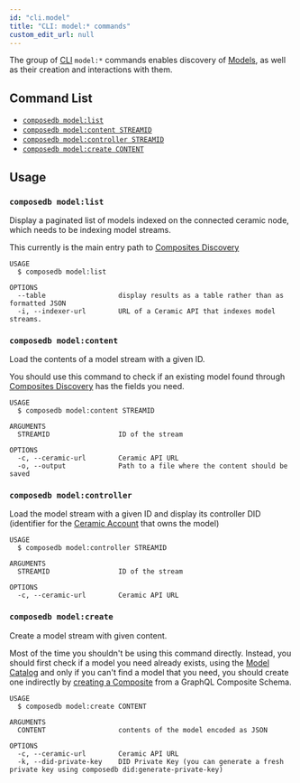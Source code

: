 ```yaml
---
id: "cli.model"
title: "CLI: model:* commands"
custom_edit_url: null
---
```


The group of [CLI](../modules/cli.md) `model:*` commands enables discovery of [Models](../../data-modeling-concepts.mdx#models), as well as their creation and interactions with them.

## Command List

- [`composedb model:list`](#composedb-modellist)
- [`composedb model:content STREAMID`](#composedb-modelcontent-streamid)
- [`composedb model:controller STREAMID`](#composedb-modelcontroller-streamid)
- [`composedb model:create CONTENT`](#composedb-modelcreate-content)

## Usage

### `composedb model:list`

Display a paginated list of models indexed on the connected ceramic node, which needs to be indexing model streams.

This currently is the main entry path to [Composites Discovery](../../data-modeling-concepts.mdx#composites) <!-- replace with dedicated composites discovery page -->

```
USAGE
  $ composedb model:list

OPTIONS
  --table                  display results as a table rather than as formatted JSON
  -i, --indexer-url        URL of a Ceramic API that indexes model streams.
```

### `composedb model:content`

Load the contents of a model stream with a given ID.

You should use this command to check if an existing model found through [Composites Discovery](../../data-modeling-concepts.mdx#composites) has the fields you need.

```
USAGE
  $ composedb model:content STREAMID

ARGUMENTS
  STREAMID                 ID of the stream

OPTIONS
  -c, --ceramic-url        Ceramic API URL
  -o, --output             Path to a file where the content should be saved
```

### `composedb model:controller`

Load the model stream with a given ID and display its controller DID (identifier for the [Ceramic Account](../../graph-structure.mdx#accounts) that owns the model)

```
USAGE
  $ composedb model:controller STREAMID

ARGUMENTS
  STREAMID                 ID of the stream

OPTIONS
  -c, --ceramic-url        Ceramic API URL
```

### `composedb model:create`

Create a model stream with given content.

Most of the time you shouldn't be using this command directly. Instead, you should first check if a model you need
already exists, using the [Model Catalog](../../guides/data-modeling/model-catalog.mdx) and only if you can't
find a model that you need, you should create one indirectly by [creating a Composite](../../guides/data-modeling/composites.mdx) from a GraphQL Composite Schema.

```
USAGE
  $ composedb model:create CONTENT

ARGUMENTS
  CONTENT                  contents of the model encoded as JSON

OPTIONS
  -c, --ceramic-url        Ceramic API URL
  -k, --did-private-key    DID Private Key (you can generate a fresh private key using composedb did:generate-private-key)
```
